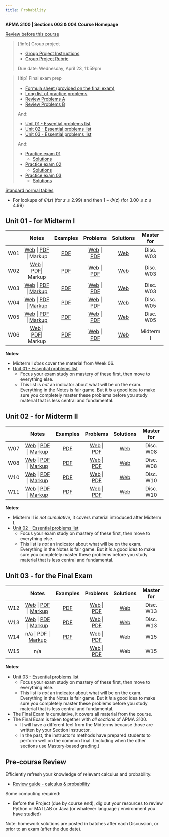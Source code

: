 ```yaml
---
title: Probability
---
```

**APMA 3100  |  Sections 003 & 004**
**Course Homepage**

[Review before this course](Probability%20-%202025%20Spring%20-%20Web%20home.md#Review)

> [!info] Group project
> - [Group Project Instructions](https://matthew-mcmillan.com/log/bin/02983475198237/Probability/Group%20Project%20Instructions.pdf)
> - [Group Project Rubric](https://matthew-mcmillan.com/log/bin/02983475198237/Probability/Group%20Project%20Rubric.pdf)
> 
> Due date: Wednesday, April 23, 11:59pm

> [!tip] Final exam prep
> - [Formula sheet (provided on the final exam)](https://matthew-mcmillan.com/log/bin/02983475198237/Probability/Formula%20sheet.pdf)
> - [Long list of practice problems](Probability%20-%20Extra%20problems%20-%20List.md)
> - [Review Problems A](Probability%20-%20Final%20review%20problems%20A.md)
> - [Review Problems B](Probability%20-%20Final%20review%20problems%20B.md)
> 
> And: 
> - [Unit 01 - Essential problems list](https://matthew-mcmillan.com/log/bin/02983475198237/Probability/Unit%2001%20-%20Essential%20problems.pdf)
> - [Unit 02 - Essential problems list](https://matthew-mcmillan.com/log/bin/02983475198237/Probability/Unit%2002%20-%20Essential%20problems.pdf)
> - [Unit 03 - Essential problems list](https://matthew-mcmillan.com/log/bin/02983475198237/Probability/Unit%2003%20-%20Essential%20problems.pdf)
> 
> And:
> - [Practice exam 01](https://matthew-mcmillan.com/log/bin/02983475198237/Probability/exam%20practice%20problems%201.pdf)
>     - [Solutions](https://matthew-mcmillan.com/log/bin/02983475198237/Probability/exam%20practice%20problems%201%20-%20solutions.pdf)
> - [Practice exam 02](https://matthew-mcmillan.com/log/bin/02983475198237/Probability/exam%20practice%20problems%202.pdf)
>     - [Solutions](https://matthew-mcmillan.com/log/bin/02983475198237/Probability/exam%20practice%20problems%202%20-%20solutions.pdf)
> - [Practice exam 03](https://matthew-mcmillan.com/log/bin/02983475198237/Probability/exam%20practice%20problems%203.pdf)
>     - [Solutions](https://matthew-mcmillan.com/log/bin/02983475198237/Probability/exam%20practice%20problems%203%20-%20solutions.pdf)


[Standard normal tables](Standard%20normal%20table%20-%20long.md)
- For lookups of $\Phi(z)$ (for $z\leq 2.99$) and then $1-\Phi(z)$ (for $3.00\leq z\leq 4.99$)

## Unit 01 - for Midterm I

|     |                                                                                                                                                                  Notes                                                                                                                                                                   |                                           Examples                                            |                                                                        Problems                                                                         |                          Solutions                           | Master for |
| :-: | :--------------------------------------------------------------------------------------------------------------------------------------------------------------------------------------------------------------------------------------------------------------------------------------------------------------------------------------: | :-------------------------------------------------------------------------------------------: | :-----------------------------------------------------------------------------------------------------------------------------------------------------: | :----------------------------------------------------------: | :--------: |
| W01 |                                                                  [Web](Probability%20-%20Lecture%20notes%20-%20Week%2001.md)  \| [PDF](https://matthew-mcmillan.com/log/bin/02983475198237/Probability/Probability%20-%20Lecture%20notes%20-%20Week%2001.pdf) \| Markup                                                                  | [PDF](https://matthew-mcmillan.com/log/bin/02983475198237/Probability/W01%20-%20Examples.pdf) | [Web](Probability/2025%20Spring/W01%20-%20Homework.md) \| [PDF](https://matthew-mcmillan.com/log/bin/02983475198237/Probability/W01%20-%20Homework.pdf) | [Web](Probability/2025%20Spring/W01%20-%20HW%20Solutions.md) | Disc. W03  |
| W02 |                                                                  [Web](Probability%20-%20Lecture%20notes%20-%20Week%2002.md)  \| [PDF](https://matthew-mcmillan.com/log/bin/02983475198237/Probability/Probability%20-%20Lecture%20notes%20-%20Week%2002.pdf)\| Markup                                                                   | [PDF](https://matthew-mcmillan.com/log/bin/02983475198237/Probability/W02%20-%20Examples.pdf) | [Web](Probability/2025%20Spring/W02%20-%20Homework.md) \| [PDF](https://matthew-mcmillan.com/log/bin/02983475198237/Probability/W02%20-%20Homework.pdf) | [Web](Probability/2025%20Spring/W02%20-%20HW%20Solutions.md) | Disc. W03  |
| W03 | [Web](Probability%20-%20Lecture%20notes%20-%20Week%2003.md)  \| [PDF](https://matthew-mcmillan.com/log/bin/02983475198237/Probability/Probability%20-%20Lecture%20notes%20-%20Week%2003.pdf) \| [Markup](https://matthew-mcmillan.com/log/bin/02983475198237/Probability/Probability%20-%20Lecture%20notes%20markup%20-%20Week%2003.pdf) | [PDF](https://matthew-mcmillan.com/log/bin/02983475198237/Probability/W03%20-%20Examples.pdf) | [Web](Probability/2025%20Spring/W03%20-%20Homework.md) \| [PDF](https://matthew-mcmillan.com/log/bin/02983475198237/Probability/W03%20-%20Homework.pdf) | [Web](Probability/2025%20Spring/W03%20-%20HW%20Solutions.md) | Disc. W03  |
| W04 | [Web](Probability%20-%20Lecture%20notes%20-%20Week%2004.md)  \| [PDF](https://matthew-mcmillan.com/log/bin/02983475198237/Probability/Probability%20-%20Lecture%20notes%20-%20Week%2004.pdf) \| [Markup](https://matthew-mcmillan.com/log/bin/02983475198237/Probability/Probability%20-%20Lecture%20notes%20markup%20-%20Week%2004.pdf) | [PDF](https://matthew-mcmillan.com/log/bin/02983475198237/Probability/W04%20-%20Examples.pdf) | [Web](Probability/2025%20Spring/W04%20-%20Homework.md) \| [PDF](https://matthew-mcmillan.com/log/bin/02983475198237/Probability/W04%20-%20Homework.pdf) | [Web](Probability/2025%20Spring/W04%20-%20HW%20Solutions.md) | Disc. W05  |
| W05 | [Web](Probability%20-%20Lecture%20notes%20-%20Week%2005.md)  \| [PDF](https://matthew-mcmillan.com/log/bin/02983475198237/Probability/Probability%20-%20Lecture%20notes%20-%20Week%2005.pdf) \| [Markup](https://matthew-mcmillan.com/log/bin/02983475198237/Probability/Probability%20-%20Lecture%20notes%20markup%20-%20Week%2005.pdf) | [PDF](https://matthew-mcmillan.com/log/bin/02983475198237/Probability/W05%20-%20Examples.pdf) | [Web](Probability/2025%20Spring/W05%20-%20Homework.md) \| [PDF](https://matthew-mcmillan.com/log/bin/02983475198237/Probability/W05%20-%20Homework.pdf) | [Web](Probability/2025%20Spring/W05%20-%20HW%20Solutions.md) | Disc. W05  |
| W06 |                                                                  [Web](Probability%20-%20Lecture%20notes%20-%20Week%2006.md)  \| [PDF](https://matthew-mcmillan.com/log/bin/02983475198237/Probability/Probability%20-%20Lecture%20notes%20-%20Week%2006.pdf)\| Markup                                                                   | [PDF](https://matthew-mcmillan.com/log/bin/02983475198237/Probability/W06%20-%20Examples.pdf) | [Web](Probability/2025%20Spring/W06%20-%20Homework.md) \| [PDF](https://matthew-mcmillan.com/log/bin/02983475198237/Probability/W06%20-%20Homework.pdf) | [Web](Probability/2025%20Spring/W06%20-%20HW%20Solutions.md) | Midterm I  |

**Notes:**
- Midterm I *does* cover the material from Week 06.
- [Unit 01 - Essential problems list](https://matthew-mcmillan.com/log/bin/02983475198237/Probability/Unit%2001%20-%20Essential%20problems.pdf)
    - Focus your exam study on mastery of these first, then move to everything else.
    - This list is *not* an indicator about what will be on the exam. Everything in the Notes is fair game. But it *is* a good idea to make sure you completely master these problems before you study material that is less central and fundamental.

## Unit 02 - for Midterm II

|     |                                                                                                                                                                  Notes                                                                                                                                                                  |                                           Examples                                            |                                                                        Problems                                                                         |                          Solutions                           | Master for |
| :-: | :-------------------------------------------------------------------------------------------------------------------------------------------------------------------------------------------------------------------------------------------------------------------------------------------------------------------------------------: | :-------------------------------------------------------------------------------------------: | :-----------------------------------------------------------------------------------------------------------------------------------------------------: | :----------------------------------------------------------: | :--------: |
| W07 | [Web](Probability%20-%20Lecture%20notes%20-%20Week%2007.md) \| [PDF](https://matthew-mcmillan.com/log/bin/02983475198237/Probability/Probability%20-%20Lecture%20notes%20-%20Week%2007.pdf) \| [Markup](https://matthew-mcmillan.com/log/bin/02983475198237/Probability/Probability%20-%20Lecture%20notes%20markup%20-%20Week%2007.pdf) | [PDF](https://matthew-mcmillan.com/log/bin/02983475198237/Probability/W07%20-%20Examples.pdf) | [Web](Probability/2025%20Spring/W07%20-%20Homework.md) \| [PDF](https://matthew-mcmillan.com/log/bin/02983475198237/Probability/W07%20-%20Homework.pdf) | [Web](Probability/2025%20Spring/W07%20-%20HW%20Solutions.md) | Disc. W08  |
| W08 | [Web](Probability%20-%20Lecture%20notes%20-%20Week%2008.md) \| [PDF](https://matthew-mcmillan.com/log/bin/02983475198237/Probability/Probability%20-%20Lecture%20notes%20-%20Week%2008.pdf) \| [Markup](https://matthew-mcmillan.com/log/bin/02983475198237/Probability/Probability%20-%20Lecture%20notes%20markup%20-%20Week%2008.pdf) | [PDF](https://matthew-mcmillan.com/log/bin/02983475198237/Probability/W08%20-%20Examples.pdf) | [Web](Probability/2025%20Spring/W08%20-%20Homework.md) \| [PDF](https://matthew-mcmillan.com/log/bin/02983475198237/Probability/W08%20-%20Homework.pdf) | [Web](Probability/2025%20Spring/W08%20-%20HW%20Solutions.md) | Disc. W08  |
| W10 | [Web](Probability%20-%20Lecture%20notes%20-%20Week%2010.md) \| [PDF](https://matthew-mcmillan.com/log/bin/02983475198237/Probability/Probability%20-%20Lecture%20notes%20-%20Week%2010.pdf) \| [Markup](https://matthew-mcmillan.com/log/bin/02983475198237/Probability/Probability%20-%20Lecture%20notes%20markup%20-%20Week%2010.pdf) | [PDF](https://matthew-mcmillan.com/log/bin/02983475198237/Probability/W10%20-%20Examples.pdf) | [Web](Probability/2025%20Spring/W10%20-%20Homework.md) \| [PDF](https://matthew-mcmillan.com/log/bin/02983475198237/Probability/W10%20-%20Homework.pdf) | [Web](Probability/2025%20Spring/W10%20-%20HW%20Solutions.md) | Disc. W10  |
| W11 | [Web](Probability%20-%20Lecture%20notes%20-%20Week%2011.md) \| [PDF](https://matthew-mcmillan.com/log/bin/02983475198237/Probability/Probability%20-%20Lecture%20notes%20-%20Week%2011.pdf) \| [Markup](https://matthew-mcmillan.com/log/bin/02983475198237/Probability/Probability%20-%20Lecture%20notes%20markup%20-%20Week%2011.pdf) | [PDF](https://matthew-mcmillan.com/log/bin/02983475198237/Probability/W11%20-%20Examples.pdf) | [Web](Probability/2025%20Spring/W11%20-%20Homework.md) \| [PDF](https://matthew-mcmillan.com/log/bin/02983475198237/Probability/W11%20-%20Homework.pdf) | [Web](Probability/2025%20Spring/W11%20-%20HW%20Solutions.md) | Disc. W10  |

**Notes:**
- Midterm II is *not cumulative*, it covers material introduced after Midterm I.
- [Unit 02 - Essential problems list](https://matthew-mcmillan.com/log/bin/02983475198237/Probability/Unit%2002%20-%20Essential%20problems.pdf)
    - Focus your exam study on mastery of these first, then move to everything else.
    - This list is *not* an indicator about what will be on the exam. Everything in the Notes is fair game. But it *is* a good idea to make sure you completely master these problems before you study material that is less central and fundamental.

## Unit 03 - for the Final Exam

|     |                                                                                                                                                                  Notes                                                                                                                                                                  |                                           Examples                                            |                                                                        Problems                                                                         |                          Solutions                           | Master for |
| :-: | :-------------------------------------------------------------------------------------------------------------------------------------------------------------------------------------------------------------------------------------------------------------------------------------------------------------------------------------: | :-------------------------------------------------------------------------------------------: | :-----------------------------------------------------------------------------------------------------------------------------------------------------: | :----------------------------------------------------------: | :--------: |
| W12 | [Web](Probability%20-%20Lecture%20notes%20-%20Week%2012.md) \| [PDF](https://matthew-mcmillan.com/log/bin/02983475198237/Probability/Probability%20-%20Lecture%20notes%20-%20Week%2012.pdf) \| [Markup](https://matthew-mcmillan.com/log/bin/02983475198237/Probability/Probability%20-%20Lecture%20notes%20markup%20-%20Week%2012.pdf) | [PDF](https://matthew-mcmillan.com/log/bin/02983475198237/Probability/W12%20-%20Examples.pdf) | [Web](Probability/2025%20Spring/W12%20-%20Homework.md) \| [PDF](https://matthew-mcmillan.com/log/bin/02983475198237/Probability/W12%20-%20Homework.pdf) | [Web](Probability/2025%20Spring/W12%20-%20HW%20Solutions.md) | Disc. W13  |
| W13 | [Web](Probability%20-%20Lecture%20notes%20-%20Week%2013.md) \| [PDF](https://matthew-mcmillan.com/log/bin/02983475198237/Probability/Probability%20-%20Lecture%20notes%20-%20Week%2013.pdf) \| [Markup](https://matthew-mcmillan.com/log/bin/02983475198237/Probability/Probability%20-%20Lecture%20notes%20markup%20-%20Week%2013.pdf) | [PDF](https://matthew-mcmillan.com/log/bin/02983475198237/Probability/W13%20-%20Examples.pdf) | [Web](Probability/2025%20Spring/W13%20-%20Homework.md) \| [PDF](https://matthew-mcmillan.com/log/bin/02983475198237/Probability/W13%20-%20Homework.pdf) | [Web](Probability/2025%20Spring/W13%20-%20HW%20Solutions.md) | Disc. W13  |
| W14 |                             n/a \| [PDF](https://matthew-mcmillan.com/log/bin/02983475198237/Probability/Probability%20-%20Lecture%20notes%20-%20Week%2014.pdf) \| [Markup](https://matthew-mcmillan.com/log/bin/02983475198237/Probability/Probability%20-%20Lecture%20notes%20markup%20-%20Week%2014.pdf)                             | [PDF](https://matthew-mcmillan.com/log/bin/02983475198237/Probability/W13%20-%20Examples.pdf) | [Web](Probability/2025%20Spring/W14%20-%20Homework.md) \| [PDF](https://matthew-mcmillan.com/log/bin/02983475198237/Probability/W14%20-%20Homework.pdf) |                             Web                              |    W15     |
| W15 |                                                                                                                                                                   n/a                                                                                                                                                                   |                                                                                               | [Web](Probability/2025%20Spring/W15%20-%20Homework.md) \| [PDF](https://matthew-mcmillan.com/log/bin/02983475198237/Probability/W15%20-%20Homework.pdf) |                             Web                              |    W15     |

**Notes:**
- [Unit 03 - Essential problems list](https://matthew-mcmillan.com/log/bin/02983475198237/Probability/Unit%2003%20-%20Essential%20problems.pdf)
    - Focus your exam study on mastery of these first, then move to everything else.
    - This list is *not* an indicator about what will be on the exam. Everything in the Notes is fair game. But it *is* a good idea to make sure you completely master these problems before you study material that is less central and fundamental.
- The Final Exam *is* cumulative, it covers all material from the course.
- The Final Exam is taken together with *all sections* of APMA 3100.
    - It will have a different feel from the Midterms because those are written by your Section instructor.
    - In the past, the instructor’s methods have prepared students to perform well on the common final. (Including when the other sections use Mastery-based grading.)

## Pre-course Review
Efficiently refresh your knowledge of relevant calculus and probability.
- [Review guide - calculus & probability](https://matthew-mcmillan.com/log/bin/02983475198237/Probability/Review%20-%20calculus%20and%20probability.pdf)

Some computing required:
- Before the Project (due by course end), dig out your resources to review Python or MATLAB or Java (or whatever language / environment you have studied)

Note: homework solutions are posted in batches after each Discussion, or prior to an exam (after the due date).


